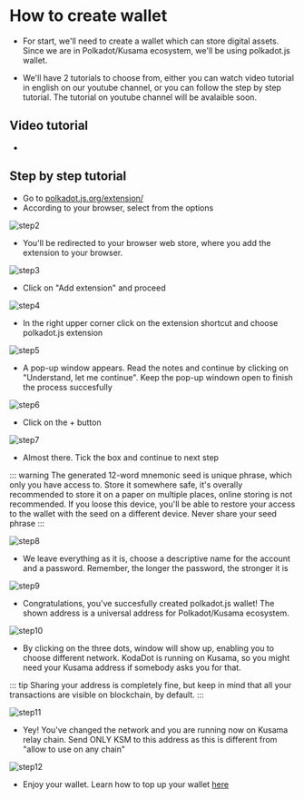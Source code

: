 # How to create wallet

- For start, we'll need to create a wallet which can store digital assets. Since we are in Polkadot/Kusama ecosystem, we'll be using polkadot.js wallet.

- We'll have 2 tutorials to choose from, either you can watch video tutorial in english on our youtube channel, or you can follow the step by step tutorial. The tutorial on youtube channel will be avalaible soon.

## Video tutorial
- 

## Step by step tutorial
- Go to [polkadot.js.org/extension/](https://polkadot.js.org/extension/)
- According to your browser, select from the options

![step2](/polkadot_js_tut/step2.png)

- You'll be redirected to your browser web store, where you add the extension to your browser.

![step3](/polkadot_js_tut/step3.png)

- Click on "Add extension" and proceed

![step4](/polkadot_js_tut/step4.png)

- In the right upper corner click on the extension shortcut and choose polkadot.js extension

![step5](/polkadot_js_tut/step5.png)

- A pop-up window appears. Read the notes and continue by clicking on "Understand, let me continue". Keep the pop-up windown open to finish the process succesfully

![step6](/polkadot_js_tut/step6.png)

- Click on the + button

![step7](/polkadot_js_tut/step7.png)

- Almost there. Tick the box and continue to next step

::: warning 
The generated 12-word mnemonic seed is unique phrase, which only you have access to. Store it somewhere safe, it's overally recommended to store it on a paper on multiple places, online storing is not recommended. If you loose this device, you'll be able to restore your access to the wallet with the seed on a different device. Never share your seed phrase
:::

![step8](/polkadot_js_tut/Step8.png)

- We leave everything as it is, choose a descriptive name for the account and a password. Remember, the longer the password, the stronger it is

![step9](/polkadot_js_tut/step9.png)

- Congratulations, you've succesfully created polkadot.js wallet! The shown address is a universal address for Polkadot/Kusama ecosystem. 

![step10](/polkadot_js_tut/step10.png)

- By clicking on the three dots, window will show up, enabling you to choose different network. KodaDot is running on Kusama, so you might need your Kusama address if somebody asks you for that. 

::: tip
Sharing your address is completely fine, but keep in mind that all your transactions are visible on blockchain, by default. 
:::

![step11](/polkadot_js_tut/step11.png)

- Yey! You've changed the network and you are running now on Kusama relay chain. Send ONLY KSM to this address as this is different from "allow to use on any chain"

![step12](/polkadot_js_tut/step12.png)

- Enjoy your wallet. Learn how to top up your wallet [here](how_to_top_up_wallet.md)



